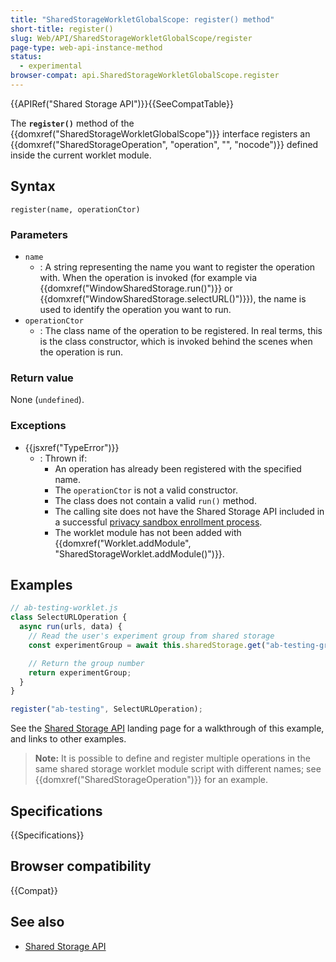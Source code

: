 ```yaml
---
title: "SharedStorageWorkletGlobalScope: register() method"
short-title: register()
slug: Web/API/SharedStorageWorkletGlobalScope/register
page-type: web-api-instance-method
status:
  - experimental
browser-compat: api.SharedStorageWorkletGlobalScope.register
---
```


{{APIRef("Shared Storage API")}}{{SeeCompatTable}}

The **`register()`** method of the
{{domxref("SharedStorageWorkletGlobalScope")}} interface registers an {{domxref("SharedStorageOperation", "operation", "", "nocode")}} defined inside the current worklet module.

## Syntax

```js-nolint
register(name, operationCtor)
```

### Parameters

- `name`
  - : A string representing the name you want to register the operation with. When the operation is invoked (for example via {{domxref("WindowSharedStorage.run()")}} or {{domxref("WindowSharedStorage.selectURL()")}}), the name is used to identify the operation you want to run.
- `operationCtor`
  - : The class name of the operation to be registered. In real terms, this is the class constructor, which is invoked behind the scenes when the operation is run.

### Return value

None (`undefined`).

### Exceptions

- {{jsxref("TypeError")}}
  - : Thrown if:
    - An operation has already been registered with the specified name.
    - The `operationCtor` is not a valid constructor.
    - The class does not contain a valid `run()` method.
    - The calling site does not have the Shared Storage API included in a successful [privacy sandbox enrollment process](/en-US/docs/Web/Privacy/Privacy_sandbox/Enrollment).
    - The worklet module has not been added with {{domxref("Worklet.addModule", "SharedStorageWorklet.addModule()")}}.

## Examples

```js
// ab-testing-worklet.js
class SelectURLOperation {
  async run(urls, data) {
    // Read the user's experiment group from shared storage
    const experimentGroup = await this.sharedStorage.get("ab-testing-group");

    // Return the group number
    return experimentGroup;
  }
}

register("ab-testing", SelectURLOperation);
```

See the [Shared Storage API](/en-US/docs/Web/API/Shared_storage_API) landing page for a walkthrough of this example, and links to other examples.

> **Note:** It is possible to define and register multiple operations in the same shared storage worklet module script with different names; see {{domxref("SharedStorageOperation")}} for an example.

## Specifications

{{Specifications}}

## Browser compatibility

{{Compat}}

## See also

- [Shared Storage API](/en-US/docs/Web/API/Shared_storage_API)
